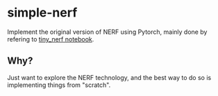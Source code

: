 # simple-nerf

Implement the original version of NERF using Pytorch, mainly done by refering to [tiny_nerf notebook](https://colab.research.google.com/drive/1s5Qc3r6dn66WfV8fXhD9rH-OMErkA7fx#scrollTo=R1avtwVoAQTu).

## Why?

Just want to explore the NERF technology, and the best way to do so is implementing things from "scratch".
